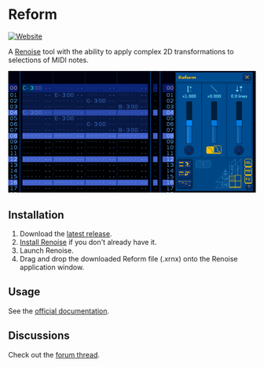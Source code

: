 # Reform

[![Website]][lt_website]

A [Renoise](https://www.renoise.com/products/renoise) tool with the ability to apply complex 2D transformations to selections of MIDI notes.

<!---------------->

[Website]: https://custom-icon-badges.demolab.com/badge/Official_Website-0087ff?style=for-the-badge&logoColor=white&logo=globe
[lt_website]: https://aqu.surf/reform

![Reform Demo](Artwork/reform-demo.apng)

## Installation
1. Download the [latest release](https://www.renoise.com/sites/default/files/tools/mom.MOMarmalade.Reform-V1.2-R3.3-L6.1.xrnx).
2. [Install Renoise](https://www.renoise.com/download) if you don't already have it.
3. Launch Renoise.
4. Drag and drop the downloaded Reform file (.xrnx) onto the Renoise application window.

## Usage
See the [official documentation](https://aqu.surf/reform).

## Discussions
Check out the [forum thread](https://forum.renoise.com/t/new-tool-3-1-reform/67295).
